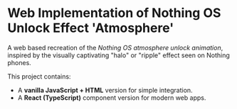 # Web Implementation of Nothing OS Unlock Effect 'Atmosphere'

A web based recreation of the *Nothing OS atmosphere unlock animation*, inspired by the visually captivating "halo" or "ripple" effect seen on Nothing phones.

This project contains:
- A **vanilla JavaScript + HTML** version for simple integration.
- A **React (TypeScript)** component version for modern web apps.
